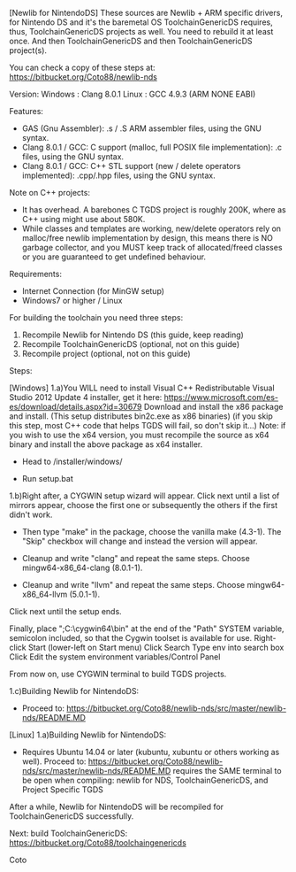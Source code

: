 [Newlib for NintendoDS]
These sources are Newlib + ARM specific drivers, for Nintendo DS and it's the baremetal OS ToolchainGenericDS requires, thus, ToolchainGenericDS projects as well.
You need to rebuild it at least once. And then ToolchainGenericDS and then ToolchainGenericDS project(s).

You can check a copy of these steps at:
https://bitbucket.org/Coto88/newlib-nds

Version: 
	Windows : Clang 8.0.1
	Linux : GCC 4.9.3	(ARM NONE EABI)

Features:
- GAS (Gnu Assembler): .s / .S ARM assembler files, using the GNU syntax.
- Clang 8.0.1 / GCC: C support (malloc, full POSIX file implementation): .c files, using the GNU syntax.
- Clang 8.0.1 / GCC: C++ STL support (new / delete operators implemented): .cpp/.hpp files, using the GNU syntax.

Note on C++ projects:
- 	It has overhead. A barebones C TGDS project is roughly 200K, where as C++ using <vector> <iostream> might use about 580K. 
- 	While classes and templates are working, new/delete operators rely on malloc/free newlib implementation by design, 
	this means there is NO garbage collector, and you MUST keep track of allocated/freed classes or you are guaranteed to get undefined behaviour.

Requirements: 
-  Internet Connection (for MinGW setup)
-  Windows7 or higher / Linux

For building the toolchain you need three steps:

1) Recompile Newlib for Nintendo DS (this guide, keep reading)
2) Recompile ToolchainGenericDS (optional, not on this guide)
3) Recompile project (optional, not on this guide)


Steps:

[Windows]
1.a)You WILL need to install Visual C++ Redistributable Visual Studio 2012 Update 4 installer, get it here:
	https://www.microsoft.com/es-es/download/details.aspx?id=30679
	Download and install the x86 package and install. (This setup distributes bin2c.exe as x86 binaries)
	(if you skip this step, most C++ code that helps TGDS will fail, so don't skip it...)
	Note: if you wish to use the x64 version, you must recompile the source as x64 binary and install the above package as x64 installer.

-	Head to /installer/windows/

-	Run setup.bat
	
1.b)Right after, a CYGWIN setup wizard will appear. Click next until a list of mirrors appear, choose the first one or subsequently the others if the first didn't work.

- Then type "make" in the package, choose the vanilla make (4.3-1). The "Skip" checkbox will change and instead the version will appear.

- Cleanup and write "clang" and repeat the same steps. Choose mingw64-x86_64-clang (8.0.1-1).

- Cleanup and write "llvm" and repeat the same steps. Choose mingw64-x86_64-llvm (5.0.1-1).


Click next until the setup ends.

Finally, place ";C:\cygwin64\bin" at the end of the "Path" SYSTEM variable, semicolon included, so that the Cygwin toolset is available for use.
Right-click Start (lower-left on Start menu)
Click Search
Type env into search box
Click Edit the system environment variables/Control Panel

From now on, use CYGWIN terminal to build TGDS projects.

1.c)Building Newlib for NintendoDS: 
- Proceed to:
	https://bitbucket.org/Coto88/newlib-nds/src/master/newlib-nds/README.MD

[Linux]
1.a)Building Newlib for NintendoDS: 

- Requires Ubuntu 14.04 or later (kubuntu, xubuntu or others working as well). Proceed to:
	https://bitbucket.org/Coto88/newlib-nds/src/master/newlib-nds/README.MD
	requires the SAME terminal to be open when compiling: newlib for NDS, ToolchainGenericDS, and Project Specific TGDS

After a while, Newlib for NintendoDS will be recompiled for ToolchainGenericDS successfully.


Next: 
build ToolchainGenericDS:
https://bitbucket.org/Coto88/toolchaingenericds

Coto